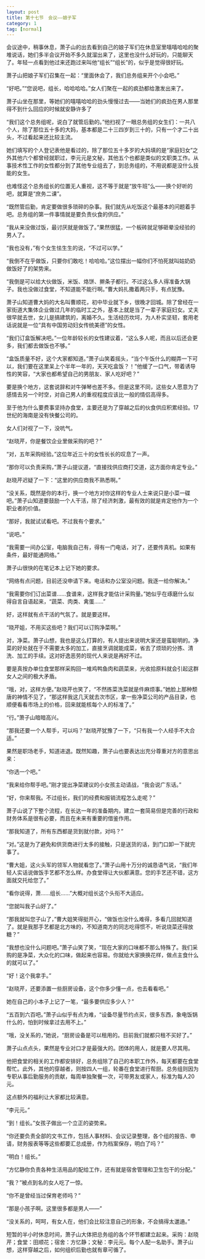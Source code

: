 ```yaml
---
layout: post
title: 第十七节　会议――娘子军
category: 1
tag: [normal]
---
```


会议途中，稍事休息，萧子山的出去看到自己的娘子军们在休息室里嘻嘻哈哈的聚堆说话，她们多半会议开始不多久就溜出来了，这里也没什么好玩的，只能聊天了。年轻一点看到他过来还跑过来叫他“组长”“组长”的，似乎是觉得很好玩。

萧子山把娘子军们召集在一起：“里面休会了，我们总务组来开个小会吧。”

“好吧。”“您说吧，组长，哈哈哈哈。”女人们聚在一起的疯劲都给激发出来了。

萧子山坐在那里，等她们的嘻嘻哈哈的劲头慢慢过去――当她们的疯劲在男人那里得不到什么回应的时候就安静许多了

“我们这个总务组呢，说白了就管后勤的。”他扫视了一眼总务组的女生们：一共八个人，除了那位五十多的大妈，基本都是二十三四岁到三十的，只有一个才二十出头，不过看起来还比较主流。

她们填写的个人登记表他是看过的，除了那位五十多岁的大妈填的是“家庭妇女”之外其他六个都曾经就职过，李元元是文秘，其他五个也都是类似的文职类工作。从事技术性工作的女性都分到了其他专业组去了，到总务组的，不用说都是没什么技能的女生。

也难怪这个总务组长的位置无人重视，这不等于就是“放牛班”么――换个好听的吧，就算是“庶务二课”。

“既然管后勤，肯定要做很多琐碎的杂事。我们就先从吃饭这个最基本的问题着手吧。总务组的第一件事情就是要负责伙食的供应。”

“我从来没做过饭，最讨厌就是做饭了。”果然很猛，一个板砖就足够砸晕没经验的男人了。

“我也没有，”有个女生怯生生的说，“不过可以学。”

“我倒不在乎做饭，只要你们敢吃！哈哈哈。”这位摆出一幅你们不怕死就叫姑奶奶做饭好了的架势来。

“我倒是可以给大伙做饭，米饭、烙饼、擀条子都行。不过这么多人得准备大锅子。我也没做过食堂，不知道能不能行啊。”曹大妈扎撒着两只手，有点犹豫。

萧子山知道曹大妈的大名叫曹顺花，初中毕业就下乡，很晚才回城。除了曾经在一家街道大集体企业做过几年的临时工之外，基本上就是当了一辈子家庭妇女。丈夫很早就去世，女儿是搞建筑的，离婚不久。生活经历坎坷，为人朴实坚韧，套用老话说就是一位“具有中国劳动妇女传统美德”的女性。

“我们订盒饭解决吧。”一位年龄较长的女性建议着，“这么多人呢，而且以后还会更多，我们都去做饭也不够。”

“盒饭质量不好，这个大家都知道。”萧子山笑着摇头，“当个午饭什么的糊弄一下可以，我们要在这里呆上个半年一年的，天天吃盒饭？！”他缓了一口气，带着诱导性的笑容，“大家也都希望自己的男朋友、家人吃好吧？”

要是换个地方，这套说辞和对牛弹琴也差不多。但是这里不同，这些女人愿意为了感情去另一个时空，对自己男人的重视程度应该比一般的情侣高得多。

至于他为什么要费事坚持办食堂，主要还是为了穿越之后的伙食供应积累经验。17世纪的海南是没有快餐公司的。

女人们对视了一下，没吭气。

“赵晓芹，你是餐饮企业里做采购的吧？”

“对，五年采购经验。”这位年近三十的女性长长的叹息了一声。

“那你可以负责采购，”萧子山提议道，“直接找供应商打交道，这方面你肯定专业。”

赵晓芹迟疑了一下：“这里的供应商我不熟悉啊。”

“没关系，既然是你的本行，换一个地方对你这样的专业人士来说只是小菜一碟吧。”萧子山知道要鼓励一个人干活，除了经济刺激，最有效的就是肯定他作为一个职业者的价值。

“那好，我就试试看吧。不过我有个要求。”

“说吧。”

“我需要一间办公室，电脑我自己有，得有一门电话，对了，还要传真机。如果有条件，最好能通网络。”

萧子山很快的在笔记本上记下她的要求。

“网络有点问题，目前还没申请下来。电话和办公室没问题。我逐一给你解决。”

“我需要你们订出菜谱……食谱来，这样我才能估计采购量。”她似乎在琢磨什么似得自言自语起来，“蔬菜、肉类、禽蛋……”

好，这样就有点干活的气氛了。就是要这样。

“晓芹姐，不用买这些吧？我们可以订购净菜啊。”

对，净菜。萧子山想，我也是这么打算的，有人提出来说明大家还是蛮聪明的。净菜的好处就在于不需要太多的加工，直接烹调就能成菜，省去了烦琐的分拣、清洗、加工的手续。这对好逸恶劳的现代人来说是再好不过。

要是真按办单位食堂那样采购回一堆鸡鸭鱼肉和蔬菜来，光收拾原料就会引起这群女人之间的极大矛盾。

“哦，对，这样方便。”赵晓芹也笑了，“不然拣菜洗菜就是件麻烦事。”她脸上那种颓唐的神情不见了，“那这样我这几天就去次市区，拿一些净菜公司的产品目录，也顺便看看市场上的价格，回来就能核每个人的标准了。”

“行。”萧子山暗暗高兴。

“那我还要一个人帮手，可以吗？”赵晓芹犹豫了一下，“只有我一个人经手不大合适。”

果然是职场老手，知道进退。既然知趣，萧子山也要表达出充分尊重对方的意思出来：

“你选一个吧。”

“我来给你帮手吧。”刚才提出净菜建议的小女孩主动请战，“我会说广东话。”

“好，你来帮我。不过组长，我们的经费和报销流程怎么走呢？”

萧子山说了下整个流程，在长达一年的准备期内，建立一套简易但是完善的行政和财务体系是很有必要，而且在未来有重要的借鉴作用。

“那我知道了，所有东西都是货到就付款，对吗？”

“对。”这是为了避免和供货商进行太多的接触，只是送货的话，到门口卸一下就完事了。

“曹大姐，这火头军的领军人物就看您了。”萧子山用十万分的诚恳语气说，“我们年轻人实话说做饭手艺都不怎么样。办食堂得让大伙都满意。您的手艺还不错，这方面就交托给您了。”

“看你说得，萧……组长……”大概对组长这个头衔不大适应。

“您就叫我子山好了。”

“那我就叫您子山了，”曹大姐笑得挺开心，“做饭也没什么难得，多看几回就知道了。就是我那手艺都是北方味的，不知道南方的同志吃得惯不，听说烧菜还得放糖？”

“我想也没什么问题吧。”萧子山笑了笑，“现在大家的口味都不那么特殊了。我们采购的是净菜，大众化的口味，做起来也容易。你就给大家换换花样，做点主食什么的就可以了。”

“好！这个我拿手。”

“赵晓芹，还要添置一些厨房设备，这个你多少懂一点，也去看看吧。”

她在自己的小本子上记了一笔，“最多要供应多少人？”

“五百到六百吧。”萧子山似乎有点为难，“设备尽量节约点买，很多东西，象电饭锅什么的，怕到时候拿过去用不上。”

“哦，没关系的，”她说，“厨房设备是可以租用的。目前我们就都只租不买好了。”

萧子山点点头，果然是专业对口才是最强大的。团体的用人，就是要人尽其用。

他把食堂的相关的工作都安排好，总务组除了自己的本职工作外，每天都要在食堂帮忙。此外，其他的穿越者，则按四人一组，轮番在食堂进行帮厨。总务组则因为专职从事后勤服务的贡献，每周单独聚餐一次，可带男友或家人，标准为每人20元。

这点额外的福利让大家都比较满意。

“李元元。”

“到！组长。”女孩子做出一个立正的姿势来。

“你还要负责全部的文书工作，包括人事材料、会议记录整理，各个组的报告、申请，财务报表等等这些都要汇总成册，作为档案保存，明白了吗？”

“明白！组长。”

“方忆静你负责各种生活用品的配给工作，还有就是宿舍管理和卫生包干的分配。”

“我？”被点到名的女人吃了一惊。

“你不是曾经当过保育老师吗？”

“那是小孩子啊。这里很多都是男人――”

“没关系的，呵呵，有女人在，他们会比较注意自己的形象，不会搞得太邋遢。”

短暂的半小时休息时间，萧子山大体把总务组的各个环节都建立起来。采购：赵晓芹；食堂：田顺花；宿舍：方忆静；文秘：李元元。每个人配一名助手。萧子山想，这样穿越之后，如何组织后勤也就有章可循了。
